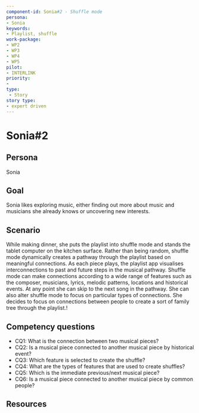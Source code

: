 ```yaml
---
component-id: Sonia#2 - Shuffle mode
persona: 
- Sonia
keywords: 
- Playlist, shuffle
work-package:
- WP2
- WP3
- WP4
- WP5
pilot:
- INTERLINK
priority:
- 
type:
 - Story
story type:
- expert driven
---
```

# Sonia#2

## Persona
Sonia

## Goal
Sonia likes exploring music, either finding out more about music and musicians she already knows or uncovering new interests.

## Scenario  
While making dinner, she puts the playlist into shuffle mode and stands the tablet computer on the kitchen surface. 
Rather than being random, shuffle mode dynamically creates a pathway through the playlist based on meaningful connections. 
As each piece plays, the playlist app visualises interconnections to past and future steps in the musical pathway. 
Shuffle mode can make connections according to a wide range of features such as the composer, musicians, lyrics, melodic patterns,
locations and historical events. At any point she can skip to the next song in the pathway. She can also alter shuffle mode to focus 
on particular types of connections. She decides to focus on connections between people to create a sort of family tree through the playlist.!


## Competency questions 

- CQ1: What is the connection between two musical pieces?
- CQ2: Is a musical piece connected to another musical piece by historical event?
- CQ3: Which feature is selected to create the shuffle?
- CQ4: What are the types of features that are used to create shuffles?
- CQ5: Which is the immediate previous/next musical piece?
- CQ6: Is a musical piece connected to another musical piece by common people?

## Resources

